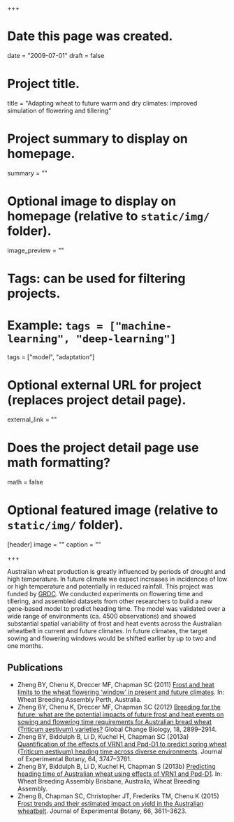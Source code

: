 +++
# Date this page was created.
date = "2009-07-01"
draft = false

# Project title.
title = "Adapting wheat to future warm and dry climates: improved simulation of flowering and tillering"

# Project summary to display on homepage.
summary = ""

# Optional image to display on homepage (relative to `static/img/` folder).
image_preview = ""

# Tags: can be used for filtering projects.
# Example: `tags = ["machine-learning", "deep-learning"]`
tags = ["model", "adaptation"]

# Optional external URL for project (replaces project detail page).
external_link = ""

# Does the project detail page use math formatting?
math = false

# Optional featured image (relative to `static/img/` folder).
[header]
image = ""
caption = ""

+++


Australian wheat production is greatly influenced by periods of drought and high temperature. In future climate we expect increases in incidences of low or high temperature and potentially in reduced rainfall. This project was funded by [GRDC](https://grdc.com.au/). We conducted experiments on flowering time and tillering, and assembled datasets from other researchers to build a new gene-based model to predict heading time. The model was validated over a wide range of environments (ca. 4500 observations) and showed substantial spatial variability of frost and heat events across the Australian wheatbelt in current and future climates. In future climates, the target sowing and flowering windows would be shifted earlier by up to two and one months.

## Publications

* Zheng BY, Chenu K, Dreccer MF, Chapman SC (2011) [Frost and heat limits to the wheat flowering ‘window’ in present and future climates](/publication/2011-wba-heat-frost/). In: Wheat Breeding Assembly Perth, Australia.
* Zheng BY, Chenu K, Dreccer MF, Chapman SC (2012) [Breeding for the future: what are the potential impacts of future frost and heat events on sowing and flowering time requirements for Australian bread wheat (Triticum aestivum) varieties?](/publication/2012-gcb-frost-heat/) Global Change Biology, 18, 2899–2914.
* Zheng BY, Biddulph B, Li D, Kuchel H, Chapman SC (2013a) [Quantification of the effects of VRN1 and Ppd-D1 to predict spring wheat (Triticum aestivum) heading time across diverse environments](/publication/2013-jxb-flowering-time/). Journal of Experimental Botany, 64, 3747–3761.
* Zheng BY, Biddulph B, Li D, Kuchel H, Chapman S (2013b) [Predicting heading time of Australian wheat using effects of VRN1 and Ppd-D1](/publication/2013-wba-genemodel/). In: Wheat Breeding Assembly Brisbane, Australia, Wheat Breeding Assembly.
* Zheng B, Chapman SC, Christopher JT, Frederiks TM, Chenu K (2015) [Frost trends and their estimated impact on yield in the Australian wheatbelt](/publication/2015-jxb-frost/). Journal of Experimental Botany, 66, 3611–3623.

